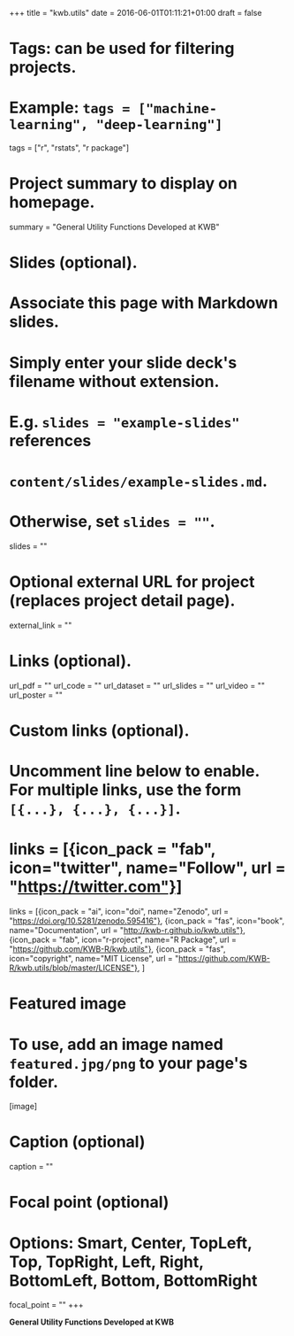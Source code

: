 +++
title = "kwb.utils"
date = 2016-06-01T01:11:21+01:00
draft = false

# Tags: can be used for filtering projects.
# Example: `tags = ["machine-learning", "deep-learning"]`
tags = ["r", "rstats", "r package"]

# Project summary to display on homepage.
summary = "General Utility Functions Developed at KWB"

# Slides (optional).
#   Associate this page with Markdown slides.
#   Simply enter your slide deck's filename without extension.
#   E.g. `slides = "example-slides"` references 
#   `content/slides/example-slides.md`.
#   Otherwise, set `slides = ""`.
slides = ""

# Optional external URL for project (replaces project detail page).
external_link = ""

# Links (optional).
url_pdf = ""
url_code = ""
url_dataset = ""
url_slides = ""
url_video = ""
url_poster = ""

# Custom links (optional).
#   Uncomment line below to enable. For multiple links, use the form `[{...}, {...}, {...}]`.
# links = [{icon_pack = "fab", icon="twitter", name="Follow", url = "https://twitter.com"}]
links = [{icon_pack = "ai", icon="doi", name="Zenodo", url = "https://doi.org/10.5281/zenodo.595416"},
{icon_pack = "fas", icon="book", name="Documentation", url = "http://kwb-r.github.io/kwb.utils"},
{icon_pack = "fab", icon="r-project", name="R Package", url = "https://github.com/KWB-R/kwb.utils"}, 
{icon_pack = "fas", icon="copyright", name="MIT License", url = "https://github.com/KWB-R/kwb.utils/blob/master/LICENSE"},
]

# Featured image
# To use, add an image named `featured.jpg/png` to your page's folder. 
[image]
  # Caption (optional)
  caption = ""

  # Focal point (optional)
  # Options: Smart, Center, TopLeft, Top, TopRight, Left, Right, BottomLeft, Bottom, BottomRight
  focal_point = ""
+++

**General Utility Functions Developed at KWB**
